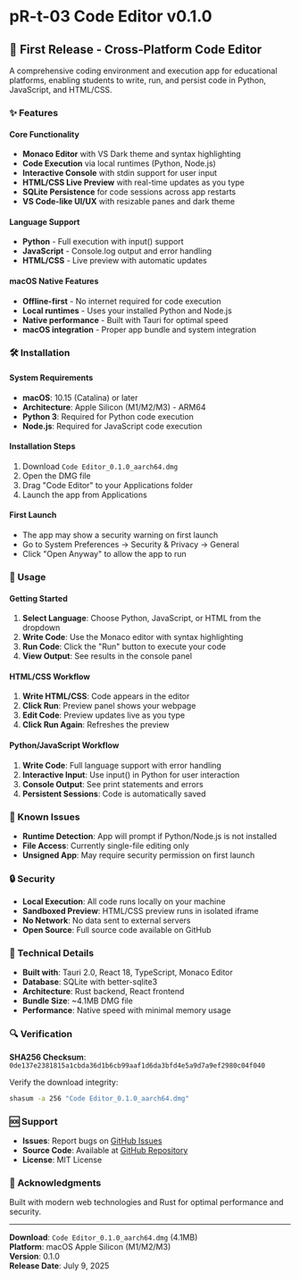 # pR-t-03 Code Editor v0.1.0

## 🚀 First Release - Cross-Platform Code Editor

A comprehensive coding environment and execution app for educational platforms, enabling students to write, run, and persist code in Python, JavaScript, and HTML/CSS.

### ✨ Features

#### Core Functionality
- **Monaco Editor** with VS Dark theme and syntax highlighting
- **Code Execution** via local runtimes (Python, Node.js) 
- **Interactive Console** with stdin support for user input
- **HTML/CSS Live Preview** with real-time updates as you type
- **SQLite Persistence** for code sessions across app restarts
- **VS Code-like UI/UX** with resizable panes and dark theme

#### Language Support
- **Python** - Full execution with input() support
- **JavaScript** - Console.log output and error handling  
- **HTML/CSS** - Live preview with automatic updates

#### macOS Native Features
- **Offline-first** - No internet required for code execution
- **Local runtimes** - Uses your installed Python and Node.js
- **Native performance** - Built with Tauri for optimal speed
- **macOS integration** - Proper app bundle and system integration

### 🛠️ Installation

#### System Requirements
- **macOS**: 10.15 (Catalina) or later
- **Architecture**: Apple Silicon (M1/M2/M3) - ARM64
- **Python 3**: Required for Python code execution
- **Node.js**: Required for JavaScript code execution

#### Installation Steps
1. Download `Code Editor_0.1.0_aarch64.dmg`
2. Open the DMG file
3. Drag "Code Editor" to your Applications folder
4. Launch the app from Applications

#### First Launch
- The app may show a security warning on first launch
- Go to System Preferences → Security & Privacy → General
- Click "Open Anyway" to allow the app to run

### 🔧 Usage

#### Getting Started
1. **Select Language**: Choose Python, JavaScript, or HTML from the dropdown
2. **Write Code**: Use the Monaco editor with syntax highlighting
3. **Run Code**: Click the "Run" button to execute your code
4. **View Output**: See results in the console panel

#### HTML/CSS Workflow
1. **Write HTML/CSS**: Code appears in the editor
2. **Click Run**: Preview panel shows your webpage
3. **Edit Code**: Preview updates live as you type
4. **Click Run Again**: Refreshes the preview

#### Python/JavaScript Workflow  
1. **Write Code**: Full language support with error handling
2. **Interactive Input**: Use input() in Python for user interaction
3. **Console Output**: See print statements and errors
4. **Persistent Sessions**: Code is automatically saved

### 🐛 Known Issues

- **Runtime Detection**: App will prompt if Python/Node.js is not installed
- **File Access**: Currently single-file editing only
- **Unsigned App**: May require security permission on first launch

### 🔒 Security

- **Local Execution**: All code runs locally on your machine
- **Sandboxed Preview**: HTML/CSS preview runs in isolated iframe
- **No Network**: No data sent to external servers
- **Open Source**: Full source code available on GitHub

### 📝 Technical Details

- **Built with**: Tauri 2.0, React 18, TypeScript, Monaco Editor
- **Database**: SQLite with better-sqlite3
- **Architecture**: Rust backend, React frontend
- **Bundle Size**: ~4.1MB DMG file
- **Performance**: Native speed with minimal memory usage

### 🔍 Verification

**SHA256 Checksum**: `0de137e2381815a1cbda36d1b6cb99aaf1d6da3bfd4e5a9d7a9ef2980c04f040`

Verify the download integrity:
```bash
shasum -a 256 "Code Editor_0.1.0_aarch64.dmg"
```

### 🆘 Support

- **Issues**: Report bugs on [GitHub Issues](https://github.com/Dhruv2mars/pR-t-03/issues)
- **Source Code**: Available at [GitHub Repository](https://github.com/Dhruv2mars/pR-t-03)
- **License**: MIT License

### 🙏 Acknowledgments

Built with modern web technologies and Rust for optimal performance and security.

---

**Download**: `Code Editor_0.1.0_aarch64.dmg` (4.1MB)  
**Platform**: macOS Apple Silicon (M1/M2/M3)  
**Version**: 0.1.0  
**Release Date**: July 9, 2025